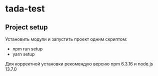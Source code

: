 # tada-test
## Project setup
Установить модули и запустить проект одним скриптом:

- npm run setup
- yarn setup

Для корректной установки рекомендую версию npm 6.3.16 и node.js 13.7.0
